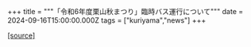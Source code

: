 +++
title = """「令和6年度栗山秋まつり」臨時バス運行について"""
date = 2024-09-16T15:00:00.000Z
tags = ["kuriyama","news"]
+++


[[source]](https://www.town.kuriyama.hokkaido.jp/soshiki/47/28200.html)
